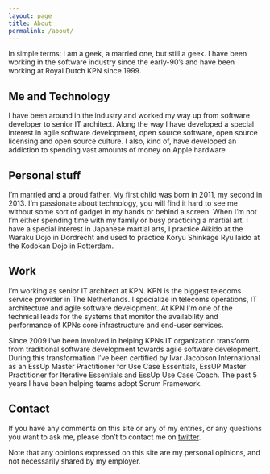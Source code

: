 ```yaml
---
layout: page
title: About
permalink: /about/
---
```

In simple terms: I am a geek, a married one, but still a geek. I have been working in the software industry since the early-90’s and have been working at Royal Dutch KPN since 1999.

## Me and Technology

I have been around in the industry and worked my way up from software developer to senior IT architect. Along the way I have developed a special interest in agile software development, open source software, open source licensing and open source culture. I also, kind of, have developed an addiction to spending vast amounts of money on Apple hardware.

## Personal stuff

I’m married and a proud father. My first child was born in 2011, my second in 2013. I’m passionate about technology, you will find it hard to see me without some sort of gadget in my hands or behind a screen. When I’m not I’m either spending time with my family or busy practicing a martial art. I have a special interest in Japanese martial arts, I practice Aikido at the Waraku Dojo in Dordrecht and used to practice Koryu Shinkage Ryu Iaido at the Kodokan Dojo in Rotterdam.

## Work

I’m working as senior IT architect at KPN. KPN is the biggest telecoms service provider in The Netherlands. I specialize in telecoms operations, IT architecture and agile software development. At KPN I'm one of the technical leads for the systems that monitor the availability and performance of KPNs core infrastructure and end-user services.

Since 2009 I’ve been involved in helping KPNs IT organization transform from traditional software development towards agile software development. During this transformation I’ve been certified by Ivar Jacobson International as an EssUp Master Practitioner for Use Case Essentials, EssUP Master Practitioner for Iterative Essentials and EssUp Use Case Coach. The past 5 years I have been helping teams adopt Scrum Framework.

## Contact

If you have any comments on this site or any of my entries, or any questions you want to ask me, please don’t to contact me on [twitter](https://twitter.com/rvdmei).

Note that any opinions expressed on this site are my personal opinions, and not necessarily shared by my employer.
